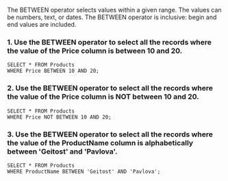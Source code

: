 The BETWEEN operator selects values within a given range. The values can be numbers, text, or dates.
The BETWEEN operator is inclusive: begin and end values are included.      
### 1. Use the BETWEEN operator to select all the records where the value of the Price column is between 10 and 20.  
```
SELECT * FROM Products  
WHERE Price BETWEEN 10 AND 20;
```
### 2. Use the BETWEEN operator to select all the records where the value of the Price column is NOT between 10 and 20.
```
SELECT * FROM Products
WHERE Price NOT BETWEEN 10 AND 20;
```
### 3. Use the BETWEEN operator to select all the records where the value of the ProductName column is alphabetically between 'Geitost' and 'Pavlova'.  
```
SELECT * FROM Products
WHERE ProductName BETWEEN 'Geitost' AND 'Pavlova';
```
